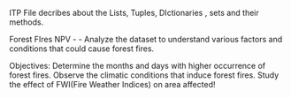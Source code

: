 
ITP File decribes about the Lists, Tuples, DIctionaries , sets and their methods.

Forest FIres NPV - - Analyze the dataset to understand various factors and conditions that could cause forest fires.

Objectives:
Determine the months and days with higher occurrence of forest fires.
Observe the climatic conditions that induce forest fires.
Study the effect of FWI(Fire Weather Indices) on area affected!
